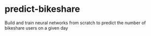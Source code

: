 # predict-bikeshare
Build and train neural networks from scratch to predict the number of bikeshare users on a given day
